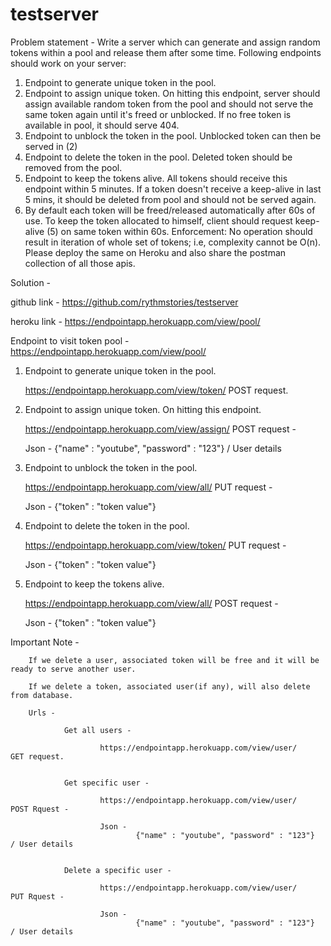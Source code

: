 # testserver

Problem statement - 
Write a server which can generate and assign random tokens within a pool and release them after some time. Following endpoints should work on your server:
1. Endpoint to generate unique token in the pool.
2. Endpoint to assign unique token. On hitting this endpoint, server should assign available random token from the pool and should not serve the same token again until it's freed or unblocked. If no free token is available in pool, it should serve 404.
3. Endpoint to unblock the token in the pool. Unblocked token can then be served in (2)
4. Endpoint to delete the token in the pool. Deleted token should be removed from the pool.
5. Endpoint to keep the tokens alive. All tokens should receive this endpoint within 5 minutes. If a token doesn't receive a keep-alive in last 5 mins, it should be deleted from pool and should not be served again.
6. By default each token will be freed/released automatically after 60s of use. To keep the token allocated to himself, client should request keep-alive (5) on same token within 60s.
Enforcement: No operation should result in iteration of whole set of tokens; i.e, complexity cannot be O(n).
Please deploy the same on Heroku and also share the postman collection of all those apis.

Solution - 

github link - https://github.com/rythmstories/testserver 

heroku link - https://endpointapp.herokuapp.com/view/pool/ 

Endpoint to visit token pool - https://endpointapp.herokuapp.com/view/pool/ 

1. Endpoint to generate unique token in the pool.

    https://endpointapp.herokuapp.com/view/token/       POST request.


2. Endpoint to assign unique token. On hitting this endpoint. 
    
    https://endpointapp.herokuapp.com/view/assign/      POST request - 

    Json - 
            {"name" : "youtube", "password" : "123"}  / User details


3. Endpoint to unblock the token in the pool.

    https://endpointapp.herokuapp.com/view/all/         PUT request - 

    Json - 
            {"token" : "token value"}


4. Endpoint to delete the token in the pool. 

    https://endpointapp.herokuapp.com/view/token/       PUT request -
    
    Json - 
            {"token" : "token value"} 


5. Endpoint to keep the tokens alive.

    https://endpointapp.herokuapp.com/view/all/         POST request - 

    Json - 
            {"token" : "token value"}

 
Important Note - 

        If we delete a user, associated token will be free and it will be ready to serve another user. 

        If we delete a token, associated user(if any), will also delete from database.

        Urls - 

                Get all users - 

                        https://endpointapp.herokuapp.com/view/user/        GET request.


                Get specific user - 

                        https://endpointapp.herokuapp.com/view/user/        POST Rquest - 
                                            
                        Json - 
                                {"name" : "youtube", "password" : "123"}  / User details


                Delete a specific user - 

                        https://endpointapp.herokuapp.com/view/user/        PUT Rquest - 
                                            
                        Json - 
                                {"name" : "youtube", "password" : "123"}  / User details


                                